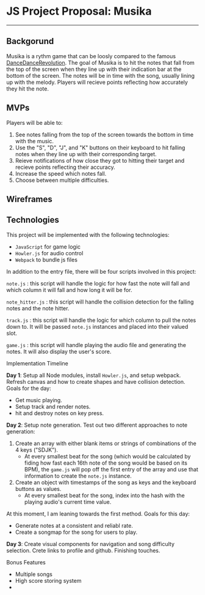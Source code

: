 # JS Project Proposal: Musika
---
## Backgorund 
Musika is a rythm game that can be loosly compared to the famous [DanceDanceRevolution](https://en.wikipedia.org/wiki/Dance_Dance_Revolution). The goal of Musika is to hit the notes that fall from the top of the screen when they line up with their indication bar at the bottom of the screen. The notes will be in time with the song, usually lining up with the melody. Players will recieve points reflecting how accurately they hit the note. 

## MVPs
Players will be able to:
1. See notes falling from the top of the screen towards the bottom in time with the music. 
2. Use the "S", "D", "J", and "K" buttons on their keyboard to hit falling notes when they line up with their corresponding target. 
3. Reieve notifications of how close they got to hitting their target and recieve points reflecting their accuracy. 
4. Increase the speed which notes fall. 
5. Choose between multiple difficulties. 

## Wireframes 

## Technologies 
This project will be implemented with the following technologies: 
* `JavaScript` for game logic
* `Howler.js` for audio control 
* `Webpack` to bundle js files

In addition to the entry file, there will be four scripts involved in this project: 

`note.js` : this script will handle the logic for how fast the note will fall and which column it will fall and how long it will be for. 

`note_hitter.js` : this script will handle the collision detection for the falling notes and the note hitter. 

`track.js` : this script will handle the logic for which column to pull the notes down to. It will be passed `note.js` instances and placed into their valued slot.

`game.js` : this script will handle playing the audio file and generating the notes. It will also display the user's score. 


Implementation Timeline

__Day 1__: Setup all Node modules, install `Howler.js`, and setup webpack. Refresh canvas and how to create shapes and have collision detection. Goals for the day:
- Get music playing.
- Setup track and render notes. 
- hit and destroy notes on key press. 

__Day 2__: Setup note generation. Test out two different approaches to note generation: 
1. Create an array with either blank items or strings of combinations of the 4 keys ("SDJK"). 
   * At every smallest beat for the song (which would be calculated by fiding how fast each 16th note of the song would be based on its BPM), the `game.js` will pop off the first entry of the array and use that information to create the `note.js` instance.
2. Create an object with timestamps of the song as keys and the keyboard buttons as values. 
   * At every smallest beat for the song, index into the hash with the playing audio's current time value. 

At this moment, I am leaning towards the first method.
Goals for this day: 
- Generate notes at a consistent and reliabl rate.
- Create a songmap for the song for users to play. 

__Day 3__: Create visual components for navigation and song difficulty selection. Crete links to profile and github. Finishing touches. 

Bonus Features 
- Multiple songs
- High score storing system 
- 
   
   
   
   
   
   
   
   
   
